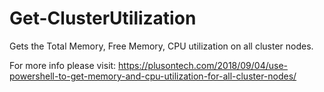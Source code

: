 # Get-ClusterUtilization
Gets the Total Memory, Free Memory, CPU utilization on all cluster nodes.

For more info please visit: https://plusontech.com/2018/09/04/use-powershell-to-get-memory-and-cpu-utilization-for-all-cluster-nodes/
